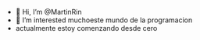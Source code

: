 - 👋 Hi, I’m @MartinRin 
- 👀 I’m interested  muchoeste mundo de la programacion
- actualmente estoy comenzando desde cero

<!---
MartinRin/MartinRin is a ✨ special ✨ repository because its `README.md` (this file) appears on your GitHub profile.
You can click the Preview link to take a look at your changes.
--->
